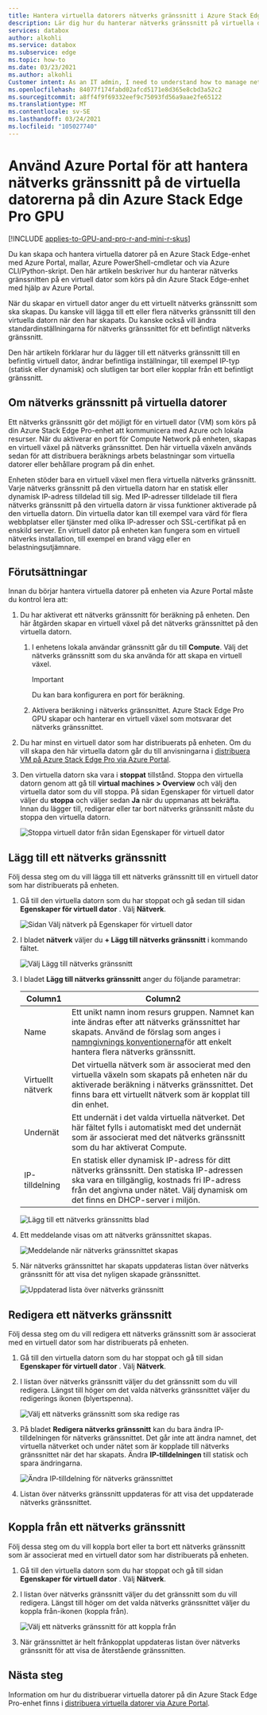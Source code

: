 ```yaml
---
title: Hantera virtuella datorers nätverks gränssnitt i Azure Stack Edge Pro via Azure Portal
description: Lär dig hur du hanterar nätverks gränssnitt på virtuella datorer som distribueras på Azure Stack Edge Pro GPU via Azure Portal.
services: databox
author: alkohli
ms.service: databox
ms.subservice: edge
ms.topic: how-to
ms.date: 03/23/2021
ms.author: alkohli
Customer intent: As an IT admin, I need to understand how to manage network interfaces on an Azure Stack Edge Pro device so that I can use it to run applications using Edge compute before sending it to Azure.
ms.openlocfilehash: 84077f174fabd02afcd5171e8d365e8cbd3a52c2
ms.sourcegitcommit: a8ff4f9f69332eef9c75093fd56a9aae2fe65122
ms.translationtype: MT
ms.contentlocale: sv-SE
ms.lasthandoff: 03/24/2021
ms.locfileid: "105027740"
---
```

# <a name="use-the-azure-portal-to-manage-network-interfaces-on-the-vms-on-your-azure-stack-edge-pro-gpu"></a>Använd Azure Portal för att hantera nätverks gränssnitt på de virtuella datorerna på din Azure Stack Edge Pro GPU

[!INCLUDE [applies-to-GPU-and-pro-r-and-mini-r-skus](../../includes/azure-stack-edge-applies-to-gpu-pro-r-mini-r-sku.md)]

Du kan skapa och hantera virtuella datorer på en Azure Stack Edge-enhet med Azure Portal, mallar, Azure PowerShell-cmdletar och via Azure CLI/Python-skript. Den här artikeln beskriver hur du hanterar nätverks gränssnitten på en virtuell dator som körs på din Azure Stack Edge-enhet med hjälp av Azure Portal. 

När du skapar en virtuell dator anger du ett virtuellt nätverks gränssnitt som ska skapas. Du kanske vill lägga till ett eller flera nätverks gränssnitt till den virtuella datorn när den har skapats. Du kanske också vill ändra standardinställningarna för nätverks gränssnittet för ett befintligt nätverks gränssnitt.

Den här artikeln förklarar hur du lägger till ett nätverks gränssnitt till en befintlig virtuell dator, ändrar befintliga inställningar, till exempel IP-typ (statisk eller dynamisk) och slutligen tar bort eller kopplar från ett befintligt gränssnitt. 

        
## <a name="about-network-interfaces-on-vms"></a>Om nätverks gränssnitt på virtuella datorer

Ett nätverks gränssnitt gör det möjligt för en virtuell dator (VM) som körs på din Azure Stack Edge Pro-enhet att kommunicera med Azure och lokala resurser. När du aktiverar en port för Compute Network på enheten, skapas en virtuell växel på nätverks gränssnittet. Den här virtuella växeln används sedan för att distribuera beräknings arbets belastningar som virtuella datorer eller behållare program på din enhet. 

Enheten stöder bara en virtuell växel men flera virtuella nätverks gränssnitt. Varje nätverks gränssnitt på den virtuella datorn har en statisk eller dynamisk IP-adress tilldelad till sig. Med IP-adresser tilldelade till flera nätverks gränssnitt på den virtuella datorn är vissa funktioner aktiverade på den virtuella datorn. Din virtuella dator kan till exempel vara värd för flera webbplatser eller tjänster med olika IP-adresser och SSL-certifikat på en enskild server. En virtuell dator på enheten kan fungera som en virtuell nätverks installation, till exempel en brand vägg eller en belastningsutjämnare. <!--Is it possible to do that on ASE?-->

<!--There is a limit to how many virtual network interfaces can be created on the virtual switch on your device. See the Azure Stack Edge Pro limits article for details.--> 


## <a name="prerequisites"></a>Förutsättningar

Innan du börjar hantera virtuella datorer på enheten via Azure Portal måste du kontrol lera att:

1. Du har aktiverat ett nätverks gränssnitt för beräkning på enheten. Den här åtgärden skapar en virtuell växel på det nätverks gränssnittet på den virtuella datorn. 
    1. I enhetens lokala användar gränssnitt går du till **Compute**. Välj det nätverks gränssnitt som du ska använda för att skapa en virtuell växel.

        > [!IMPORTANT] 
        > Du kan bara konfigurera en port för beräkning.

    1. Aktivera beräkning i nätverks gränssnittet. Azure Stack Edge Pro GPU skapar och hanterar en virtuell växel som motsvarar det nätverks gränssnittet.

1. Du har minst en virtuell dator som har distribuerats på enheten. Om du vill skapa den här virtuella datorn går du till anvisningarna i [distribuera VM på Azure Stack Edge Pro via Azure Portal](azure-stack-edge-gpu-deploy-virtual-machine-portal.md).

1. Den virtuella datorn ska vara i **stoppat** tillstånd. Stoppa den virtuella datorn genom att gå till **virtual machines > Overview** och välj den virtuella dator som du vill stoppa. På sidan Egenskaper för virtuell dator väljer du **stoppa** och väljer sedan **Ja** när du uppmanas att bekräfta. Innan du lägger till, redigerar eller tar bort nätverks gränssnitt måste du stoppa den virtuella datorn.

    ![Stoppa virtuell dator från sidan Egenskaper för virtuell dator](./media/azure-stack-edge-gpu-manage-virtual-machine-network-interfaces-portal/stop-vm-2.png)


## <a name="add-a-network-interface"></a>Lägg till ett nätverks gränssnitt

Följ dessa steg om du vill lägga till ett nätverks gränssnitt till en virtuell dator som har distribuerats på enheten. 

1. Gå till den virtuella datorn som du har stoppat och gå sedan till sidan **Egenskaper för virtuell dator** . Välj **Nätverk**.
    
    ![Sidan Välj nätverk på Egenskaper för virtuell dator](./media/azure-stack-edge-gpu-manage-virtual-machine-network-interfaces-portal/add-nic-1.png)

2. I bladet **nätverk** väljer du **+ Lägg till nätverks gränssnitt** i kommando fältet.

    ![Välj Lägg till nätverks gränssnitt](./media/azure-stack-edge-gpu-manage-virtual-machine-network-interfaces-portal/add-nic-2.png)

3. I bladet **Lägg till nätverks gränssnitt** anger du följande parametrar:

    
    |Column1  |Column2  |
    |---------|---------|
    |Name     | Ett unikt namn inom resurs gruppen. Namnet kan inte ändras efter att nätverks gränssnittet har skapats. Använd de förslag som anges i [namngivnings konventionerna](/azure/cloud-adoption-framework/ready/azure-best-practices/naming-and-tagging#resource-naming)för att enkelt hantera flera nätverks gränssnitt.     |
    |Virtuellt nätverk| Det virtuella nätverk som är associerat med den virtuella växeln som skapats på enheten när du aktiverade beräkning i nätverks gränssnittet. Det finns bara ett virtuellt nätverk som är kopplat till din enhet.         |         
    |Undernät     | Ett undernät i det valda virtuella nätverket. Det här fältet fylls i automatiskt med det undernät som är associerat med det nätverks gränssnitt som du har aktiverat Compute.         |       
    |IP-tilldelning   | En statisk eller dynamisk IP-adress för ditt nätverks gränssnitt. Den statiska IP-adressen ska vara en tillgänglig, kostnads fri IP-adress från det angivna under nätet. Välj dynamisk om det finns en DHCP-server i miljön.        | 

    ![Lägg till ett nätverks gränssnitts blad](./media/azure-stack-edge-gpu-manage-virtual-machine-network-interfaces-portal/add-nic-3.png)

4. Ett meddelande visas om att nätverks gränssnittet skapas.

    ![Meddelande när nätverks gränssnittet skapas](./media/azure-stack-edge-gpu-manage-virtual-machine-network-interfaces-portal/add-nic-4.png)

5.  När nätverks gränssnittet har skapats uppdateras listan över nätverks gränssnitt för att visa det nyligen skapade gränssnittet.

    ![Uppdaterad lista över nätverks gränssnitt](./media/azure-stack-edge-gpu-manage-virtual-machine-network-interfaces-portal/add-nic-5.png)


## <a name="edit-a-network-interface"></a>Redigera ett nätverks gränssnitt

Följ dessa steg om du vill redigera ett nätverks gränssnitt som är associerat med en virtuell dator som har distribuerats på enheten.

1. Gå till den virtuella datorn som du har stoppat och gå till sidan **Egenskaper för virtuell dator** . Välj **Nätverk**.

1. I listan över nätverks gränssnitt väljer du det gränssnitt som du vill redigera. Längst till höger om det valda nätverks gränssnittet väljer du redigerings ikonen (blyertspenna).  

    ![Välj ett nätverks gränssnitt som ska redige ras](./media/azure-stack-edge-gpu-manage-virtual-machine-network-interfaces-portal/edit-nic-1.png)

1. På bladet **Redigera nätverks gränssnitt** kan du bara ändra IP-tilldelningen för nätverks gränssnittet. Det går inte att ändra namnet, det virtuella nätverket och under nätet som är kopplade till nätverks gränssnittet när det har skapats. Ändra **IP-tilldelningen** till statisk och spara ändringarna.

    ![Ändra IP-tilldelning för nätverks gränssnittet](./media/azure-stack-edge-gpu-manage-virtual-machine-network-interfaces-portal/edit-nic-2.png)

1. Listan över nätverks gränssnitt uppdateras för att visa det uppdaterade nätverks gränssnittet.


## <a name="detach-a-network-interface"></a>Koppla från ett nätverks gränssnitt

Följ dessa steg om du vill koppla bort eller ta bort ett nätverks gränssnitt som är associerat med en virtuell dator som har distribuerats på enheten.

1. Gå till den virtuella datorn som du har stoppat och gå till sidan **Egenskaper för virtuell dator** . Välj **Nätverk**.

1. I listan över nätverks gränssnitt väljer du det gränssnitt som du vill redigera. Längst till höger om det valda nätverks gränssnittet väljer du koppla från-ikonen (koppla från).  

    ![Välj ett nätverks gränssnitt för att koppla från](./media/azure-stack-edge-gpu-manage-virtual-machine-network-interfaces-portal/detach-nic-1.png)

1. När gränssnittet är helt frånkopplat uppdateras listan över nätverks gränssnitt för att visa de återstående gränssnitten.

## <a name="next-steps"></a>Nästa steg

Information om hur du distribuerar virtuella datorer på din Azure Stack Edge Pro-enhet finns i [distribuera virtuella datorer via Azure Portal](azure-stack-edge-gpu-deploy-virtual-machine-portal.md).
